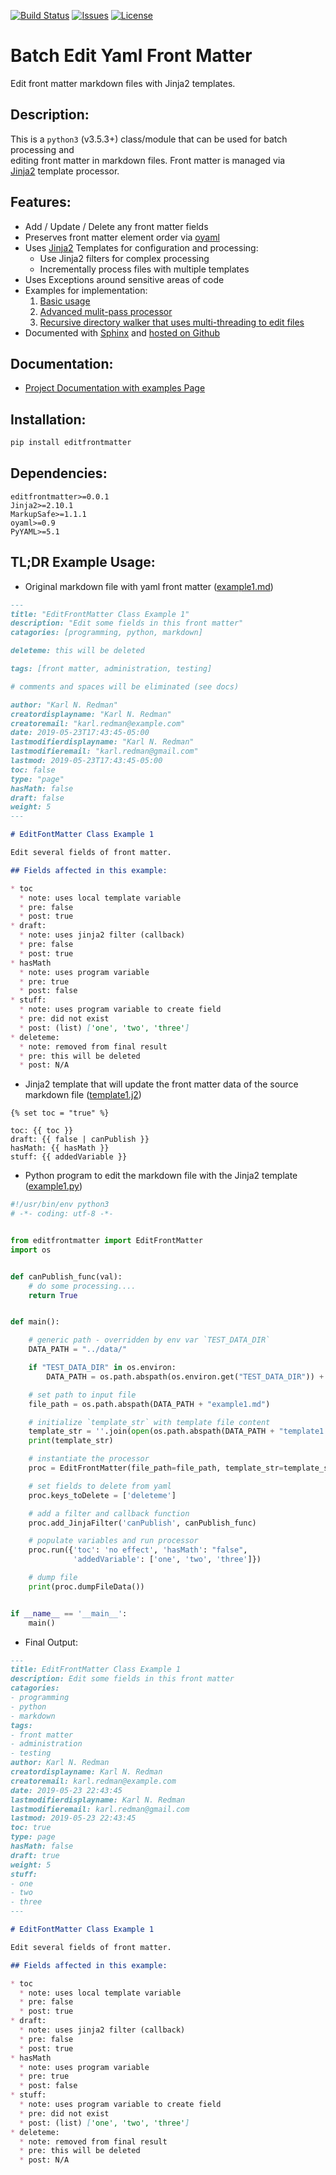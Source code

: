 [![Build Status](https://drone-github.parasynthetic.dev/api/badges/karlredman/EditFrontMatter/status.svg)](https://drone-github.parasynthetic.dev/karlredman/EditFrontMatter)
[![Issues](https://img.shields.io/github/issues/karlredman/EditFrontMatter.svg)](https://github.com/karlredman/EditFrontMatter/issues)
[![License](https://img.shields.io/github/license/karlredman/EditFrontMatter.svg)](https://github.com/karlredman/EditFrontMatter/blob/master/LICENSE)

# Batch Edit Yaml Front Matter

Edit front matter markdown files with Jinja2 templates.

## Description:

This is a `python3` (v3.5.3+) class/module that can be used for batch processing and<br>
editing front matter in markdown files. Front matter is managed via<br>
[Jinja2](http://jinja.pocoo.org/) template processor.

## Features:

* Add / Update / Delete any front matter fields
* Preserves front matter element order via [oyaml](https://github.com/wimglenn/oyaml)
* Uses [Jinja2](http://jinja.pocoo.org/) Templates for configuration and processing:
  * Use Jinja2 filters for complex processing
  * Incrementally process files with multiple templates
* Uses Exceptions around sensitive areas of code
* Examples for implementation:
  1. [Basic usage](https://karlredman.github.io/EditFrontMatter/examples/example1/readme.html)
  2. [Advanced mulit-pass processor](https://karlredman.github.io/EditFrontMatter/examples/example2/readme.html)
  3. [Recursive directory walker that uses multi-threading to edit files](https://karlredman.github.io/EditFrontMatter/examples/example3/readme.html)
* Documented with [Sphinx](https://www.sphinx-doc.org/en/master/) and [hosted on Github](https://karlredman.github.io/EditFrontMatter)

## Documentation:

* [Project Documentation with examples Page](https://karlredman.github.io/EditFrontMatter/)

## Installation:

```sh
pip install editfrontmatter
```

## Dependencies:

```text
editfrontmatter>=0.0.1
Jinja2>=2.10.1
MarkupSafe>=1.1.1
oyaml>=0.9
PyYAML>=5.1
```

## TL;DR Example Usage:

* Original markdown file with yaml front matter ([example1.md](https://github.com/karlredman/EditFrontMatter/blob/master/examples/data/example1.md))

```md
---
title: "EditFrontMatter Class Example 1"
description: "Edit some fields in this front matter"
catagories: [programming, python, markdown]

deleteme: this will be deleted

tags: [front matter, administration, testing]

# comments and spaces will be eliminated (see docs)

author: "Karl N. Redman"
creatordisplayname: "Karl N. Redman"
creatoremail: "karl.redman@example.com"
date: 2019-05-23T17:43:45-05:00
lastmodifierdisplayname: "Karl N. Redman"
lastmodifieremail: "karl.redman@gmail.com"
lastmod: 2019-05-23T17:43:45-05:00
toc: false
type: "page"
hasMath: false
draft: false
weight: 5
---

# EditFontMatter Class Example 1

Edit several fields of front matter.

## Fields affected in this example:

* toc
  * note: uses local template variable
  * pre: false
  * post: true
* draft:
  * note: uses jinja2 filter (callback)
  * pre: false
  * post: true
* hasMath
  * note: uses program variable
  * pre: true
  * post: false
* stuff:
  * note: uses program variable to create field
  * pre: did not exist
  * post: (list) ['one', 'two', 'three']
* deleteme:
  * note: removed from final result
  * pre: this will be deleted
  * post: N/A
```

* Jinja2 template that will update the front matter data of the source markdown file ([template1.j2](https://github.com/karlredman/EditFrontMatter/blob/master/examples/data/template1.j2))

```jinja
{% set toc = "true" %}

toc: {{ toc }}
draft: {{ false | canPublish }}
hasMath: {{ hasMath }}
stuff: {{ addedVariable }}
```

* Python program to edit the markdown file with the Jinja2 template ([example1.py](https://github.com/karlredman/EditFrontMatter/blob/master/examples/example1/example1.py))

```py
#!/usr/bin/env python3
# -*- coding: utf-8 -*-


from editfrontmatter import EditFrontMatter
import os


def canPublish_func(val):
    # do some processing....
    return True


def main():

    # generic path - overridden by env var `TEST_DATA_DIR`
    DATA_PATH = "../data/"

    if "TEST_DATA_DIR" in os.environ:
        DATA_PATH = os.path.abspath(os.environ.get("TEST_DATA_DIR")) + "/"

    # set path to input file
    file_path = os.path.abspath(DATA_PATH + "example1.md")

    # initialize `template_str` with template file content
    template_str = ''.join(open(os.path.abspath(DATA_PATH + "template1.j2"), "r").readlines())
    print(template_str)

    # instantiate the processor
    proc = EditFrontMatter(file_path=file_path, template_str=template_str)

    # set fields to delete from yaml
    proc.keys_toDelete = ['deleteme']

    # add a filter and callback function
    proc.add_JinjaFilter('canPublish', canPublish_func)

    # populate variables and run processor
    proc.run({'toc': 'no effect', 'hasMath': "false",
              'addedVariable': ['one', 'two', 'three']})

    # dump file
    print(proc.dumpFileData())


if __name__ == '__main__':
    main()

```


* Final Output:

```md
---
title: EditFrontMatter Class Example 1
description: Edit some fields in this front matter
catagories:
- programming
- python
- markdown
tags:
- front matter
- administration
- testing
author: Karl N. Redman
creatordisplayname: Karl N. Redman
creatoremail: karl.redman@example.com
date: 2019-05-23 22:43:45
lastmodifierdisplayname: Karl N. Redman
lastmodifieremail: karl.redman@gmail.com
lastmod: 2019-05-23 22:43:45
toc: true
type: page
hasMath: false
draft: true
weight: 5
stuff:
- one
- two
- three
---

# EditFontMatter Class Example 1

Edit several fields of front matter.

## Fields affected in this example:

* toc
  * note: uses local template variable
  * pre: false
  * post: true
* draft:
  * note: uses jinja2 filter (callback)
  * pre: false
  * post: true
* hasMath
  * note: uses program variable
  * pre: true
  * post: false
* stuff:
  * note: uses program variable to create field
  * pre: did not exist
  * post: (list) ['one', 'two', 'three']
* deleteme:
  * note: removed from final result
  * pre: this will be deleted
  * post: N/A
```
